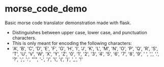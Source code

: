 # morse_code_demo
Basic morse code translator demonstration made with flask.
- Distinguishes between upper case, lower case, and punctuation characters.
- This is only meant for encoding the following characters:
- 'A', 'B', 'C', 'D', 'E', 'F', 'G', 'H', 'I', 'J', 'K', 'L', 'M', 'N', 'O', 'P', 'Q', 'R', 'S', 'T', 'U',
  'V', 'W', 'X', 'Y', 'Z', '0', '1', '2', '3', '4', '5', '6', '7', '8', '9', ' ', ',', '.', '?', ';', ':',
  "'", '-', '/', '\\', '(', ')', '_', '!'
